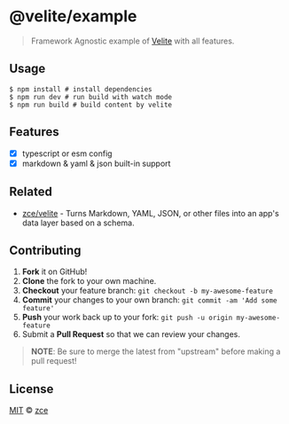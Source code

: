 # @velite/example

> Framework Agnostic example of [Velite](https://github.com/zce/velite) with all features.

## Usage

```shell
$ npm install # install dependencies
$ npm run dev # run build with watch mode
$ npm run build # build content by velite
```

## Features

- [x] typescript or esm config
- [x] markdown & yaml & json built-in support

## Related

- [zce/velite](https://github.com/zce/velite) - Turns Markdown, YAML, JSON, or other files into an app's data layer based on a schema.

## Contributing

1. **Fork** it on GitHub!
2. **Clone** the fork to your own machine.
3. **Checkout** your feature branch: `git checkout -b my-awesome-feature`
4. **Commit** your changes to your own branch: `git commit -am 'Add some feature'`
5. **Push** your work back up to your fork: `git push -u origin my-awesome-feature`
6. Submit a **Pull Request** so that we can review your changes.

> **NOTE**: Be sure to merge the latest from "upstream" before making a pull request!

## License

[MIT](../license) &copy; [zce](https://zce.me)
